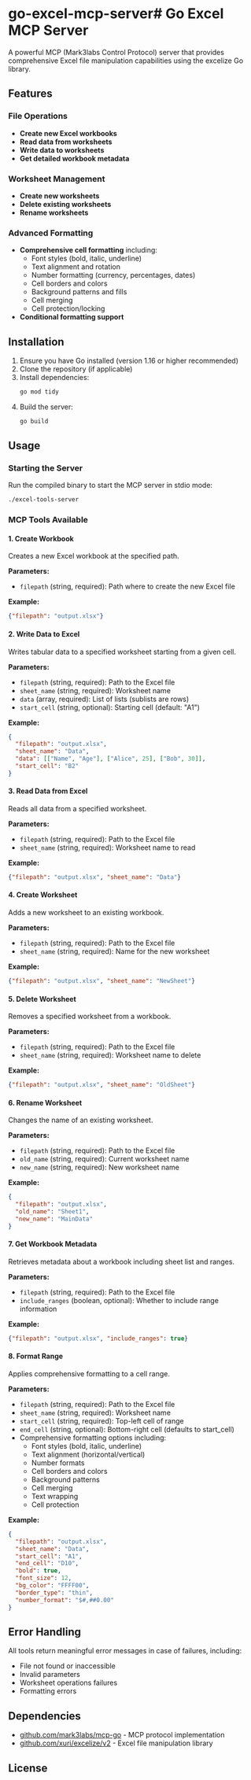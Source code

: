 # go-excel-mcp-server# Go Excel MCP Server

A powerful MCP (Mark3labs Control Protocol) server that provides comprehensive Excel file manipulation capabilities using the excelize Go library.

## Features

### File Operations
- **Create new Excel workbooks**
- **Read data from worksheets**
- **Write data to worksheets**
- **Get detailed workbook metadata**

### Worksheet Management
- **Create new worksheets**
- **Delete existing worksheets**
- **Rename worksheets**

### Advanced Formatting
- **Comprehensive cell formatting** including:
  - Font styles (bold, italic, underline)
  - Text alignment and rotation
  - Number formatting (currency, percentages, dates)
  - Cell borders and colors
  - Background patterns and fills
  - Cell merging
  - Cell protection/locking
- **Conditional formatting support**

## Installation

1. Ensure you have Go installed (version 1.16 or higher recommended)
2. Clone the repository (if applicable)
3. Install dependencies:
   ```bash
   go mod tidy
   ```
4. Build the server:
   ```bash
   go build
   ```

## Usage

### Starting the Server
Run the compiled binary to start the MCP server in stdio mode:
```bash
./excel-tools-server
```

### MCP Tools Available

#### 1. Create Workbook
Creates a new Excel workbook at the specified path.

**Parameters:**
- `filepath` (string, required): Path where to create the new Excel file

**Example:**
```json
{"filepath": "output.xlsx"}
```

#### 2. Write Data to Excel
Writes tabular data to a specified worksheet starting from a given cell.

**Parameters:**
- `filepath` (string, required): Path to the Excel file
- `sheet_name` (string, required): Worksheet name
- `data` (array, required): List of lists (sublists are rows)
- `start_cell` (string, optional): Starting cell (default: "A1")

**Example:**
```json
{
  "filepath": "output.xlsx",
  "sheet_name": "Data",
  "data": [["Name", "Age"], ["Alice", 25], ["Bob", 30]],
  "start_cell": "B2"
}
```

#### 3. Read Data from Excel
Reads all data from a specified worksheet.

**Parameters:**
- `filepath` (string, required): Path to the Excel file
- `sheet_name` (string, required): Worksheet name to read

**Example:**
```json
{"filepath": "output.xlsx", "sheet_name": "Data"}
```

#### 4. Create Worksheet
Adds a new worksheet to an existing workbook.

**Parameters:**
- `filepath` (string, required): Path to the Excel file
- `sheet_name` (string, required): Name for the new worksheet

**Example:**
```json
{"filepath": "output.xlsx", "sheet_name": "NewSheet"}
```

#### 5. Delete Worksheet
Removes a specified worksheet from a workbook.

**Parameters:**
- `filepath` (string, required): Path to the Excel file
- `sheet_name` (string, required): Worksheet name to delete

**Example:**
```json
{"filepath": "output.xlsx", "sheet_name": "OldSheet"}
```

#### 6. Rename Worksheet
Changes the name of an existing worksheet.

**Parameters:**
- `filepath` (string, required): Path to the Excel file
- `old_name` (string, required): Current worksheet name
- `new_name` (string, required): New worksheet name

**Example:**
```json
{
  "filepath": "output.xlsx",
  "old_name": "Sheet1",
  "new_name": "MainData"
}
```

#### 7. Get Workbook Metadata
Retrieves metadata about a workbook including sheet list and ranges.

**Parameters:**
- `filepath` (string, required): Path to the Excel file
- `include_ranges` (boolean, optional): Whether to include range information

**Example:**
```json
{"filepath": "output.xlsx", "include_ranges": true}
```

#### 8. Format Range
Applies comprehensive formatting to a cell range.

**Parameters:**
- `filepath` (string, required): Path to the Excel file
- `sheet_name` (string, required): Worksheet name
- `start_cell` (string, required): Top-left cell of range
- `end_cell` (string, optional): Bottom-right cell (defaults to start_cell)
- Comprehensive formatting options including:
  - Font styles (bold, italic, underline)
  - Text alignment (horizontal/vertical)
  - Number formats
  - Cell borders and colors
  - Background patterns
  - Cell merging
  - Text wrapping
  - Cell protection

**Example:**
```json
{
  "filepath": "output.xlsx",
  "sheet_name": "Data",
  "start_cell": "A1",
  "end_cell": "D10",
  "bold": true,
  "font_size": 12,
  "bg_color": "FFFF00",
  "border_type": "thin",
  "number_format": "$#,##0.00"
}
```

## Error Handling

All tools return meaningful error messages in case of failures, including:
- File not found or inaccessible
- Invalid parameters
- Worksheet operations failures
- Formatting errors

## Dependencies

- [github.com/mark3labs/mcp-go](https://github.com/mark3labs/mcp-go) - MCP protocol implementation
- [github.com/xuri/excelize/v2](https://github.com/xuri/excelize) - Excel file manipulation library

## License

